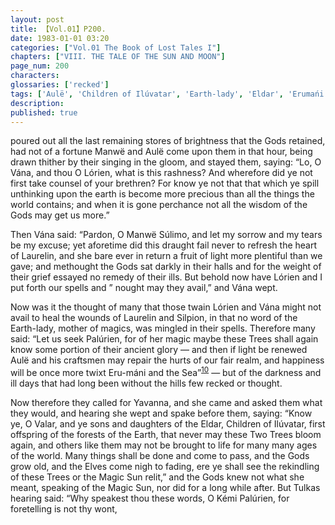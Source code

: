 ```yaml
---
layout: post
title: 【Vol.01】P200.
date: 1983-01-01 03:20
categories: ["Vol.01 The Book of Lost Tales I"]
chapters: ["VIII. THE TALE OF THE SUN AND MOON"]
page_num: 200
characters: 
glossaries: ['recked']
tags: ['Aulë', 'Children of Ilúvatar', 'Earth-lady', 'Eldar', 'Erumańi', 'Kémi', 'Laurelin', 'Lórien', 'Magic Sun', 'Manwë', 'Palúrien', 'the Sea', 'Sirius', 'Súlimo']
description: 
published: true
---
```


<p style="text-indent: 0;">
poured out all the last remaining stores of brightness that the Gods retained, had not of a fortune Manwë and Aulë come upon them in that hour, being drawn thither by their singing in the gloom, and stayed them, saying: “Lo, O Vána, and thou O Lórien, what is this rashness? And wherefore did ye not first take counsel of your brethren? For know ye not that that which ye spill unthinking upon the earth is become more precious than all the things the world contains; and when it is gone perchance not all the wisdom of the Gods may get us more.”
</p>

Then Vána said: “Pardon, O Manwë Súlimo, and let my sorrow and my tears be my excuse; yet aforetime did this draught fail never to refresh the heart of Laurelin, and she bare ever in return a fruit of light more plentiful than we gave; and methought the Gods sat darkly in their halls and for the weight of their grief essayed no remedy of their ills. But behold now have Lórien and I put forth our spells and ” nought may they avail,” and Vána wept.

Now was it the thought of many that those twain Lórien and Vána might not avail to heal the wounds of Laurelin and Silpion, in that no word of the Earth-lady, mother of magics, was mingled in their spells. Therefore many said: “Let us seek Palúrien, for of her magic maybe these Trees shall again know some portion of their ancient glory — and then if light be renewed Aulë and his craftsmen may repair the hurts of our fair realm, and happiness will be once more twixt Eru-máni and the Sea”<SUP>[10]({{site.baseurl}}/vol01-p220)</SUP> — but of the darkness and ill days that had long been without the hills few recked or thought.

Now therefore they called for Yavanna, and she came and asked them what they would, and hearing she wept and spake before them, saying: “Know ye, O Valar, and ye sons and daughters of the Eldar, Children of Ilúvatar, first offspring of the forests of the Earth, that never may these Two Trees bloom again, and others like them may not be brought to life for many many ages of the world. Many things shall be done and come to pass, and the Gods grow old, and the Elves come nigh to fading, ere ye shall see the rekindling of these Trees or the Magic Sun relit,” and the Gods knew not what she meant, speaking of the Magic Sun, nor did for a long while after. But Tulkas hearing said: “Why speakest thou these words, O Kémi Palúrien, for foretelling is not thy wont,

